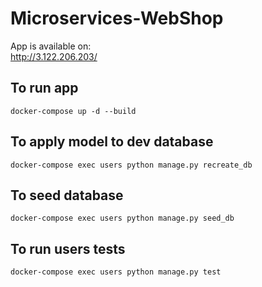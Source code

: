 # Microservices-WebShop

App is available on: <br>
http://3.122.206.203/

## To run app
```
docker-compose up -d --build
```

## To apply model to dev database
```
docker-compose exec users python manage.py recreate_db
```

## To seed database
```
docker-compose exec users python manage.py seed_db
```

## To run users tests
```
docker-compose exec users python manage.py test
```
